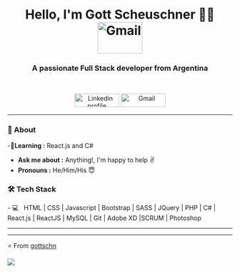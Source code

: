 <h1 align="center"> Hello, I'm Gott Scheuschner 👨‍💻  <img alt="Gmail" src="https://media.giphy.com/media/l0HlTy9x8FZo0XO1i/giphy.gif" title="Email" width="100" height="70" </h1>

<h3 align="center"> A passionate Full Stack developer from Argentina</h3> <br>

<p align="center">
    <a href="https://www.linkedin.com/in/stbn-schn/"><img alt="Linkedin profile" title="Linkedin" src="https://raw.githubusercontent.com/Thomas-George-T/Thomas-George-T/master/assets/linkedin.svg" width="100" height="30" /></a>
    <a href="mailto:stbn.schn@gmail.com"><img alt="Gmail" src="https://raw.githubusercontent.com/Thomas-George-T/Thomas-George-T/master/assets/google-gmail.svg" title="Email" width="100" height="30" /></a>
</p>

---------------------------------------------------------------------------------------------------------------------------------------------------------------------------------
### 🤔 About
-🌱**Learning :** React.js and C#
-  **Ask me about :** Anything!, I'm happy to help :v:
-  **Pronouns :** He/Him/His :innocent:

<h3>🛠 Tech Stack</h3>
- 💻 &nbsp;   HTML | CSS | Javascript | Bootstrap | SASS | JQuery | PHP | C# | React.js | ReactJS | MySQL |  Git |  Adobe XD |SCRUM | Photoshop

---------------------------------------------------------------------------------------------------------------------------------------------------------------------------------

-------------------------------------------------------------------------------------------------------------------------------------------------------------------------------

⭐️ From [gottschn](https://github.com/gottschn)

<img src="https://media.giphy.com/media/QMHoU66sBXqqLqYvGO/giphy.gif" />

